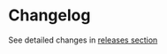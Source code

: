 # Changelog

See detailed changes in [releases section](https://github.com/pattern-ui/pattern/releases)
